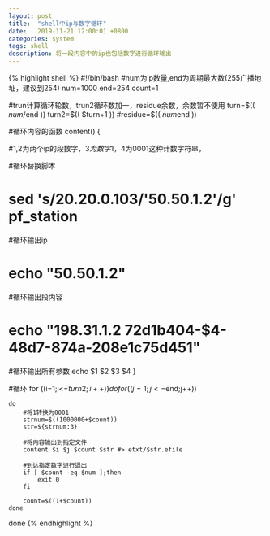 ```yaml
---
layout: post
title:  "shell中ip与数字循环"
date:   2019-11-21 12:00:01 +0800
categories: system
tags: shell
description: 将一段内容中的ip也包括数字进行循环输出
---
```


{% highlight shell %}
#!/bin/bash
#num为ip数量,end为周期最大数(255广播地址，建议到254)
num=1000
end=254
count=1

#trun计算循环轮数，trun2循环数加一，residue余数，余数暂不使用
turn=$(( $num/$end ))
turn2=$(( $turn+1 ))
#residue=$(( $num%$end ))

#循环内容的函数
content()
{

#$1,$2为两个ip的段数字，$3为数字1，$4为0001这种计数字符串，

#循环替换脚本
#	sed 's/20.20.0.103/'50.50.$1.$2'/g' pf_station

#循环输出ip
#	echo "50.50.$1.$2"

#循环输出段内容
#	echo "198.31.$1.$2	72d1b404-$4-48d7-874a-208e1c75d451"

#循环输出所有参数
	echo $1 $2 $3 $4
}


#循环
for ((i=1;i<=$turn2;i++))
do
	for ((j=1;j<=$end;j++))

	do
		#将1转换为0001
		strnum=$((1000000+$count))		
		str=${strnum:3}

		#将内容输出到指定文件
		content $i $j $count $str #> etxt/$str.efile

		#到达指定数字进行退出
		if [ $count -eq $num ];then
			exit 0
		fi

		count=$((1+$count))
	done
done
{% endhighlight %}
